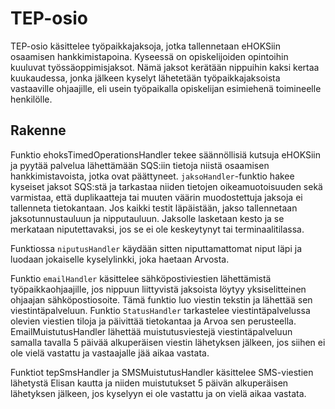 # TEP-osio

TEP-osio käsittelee työpaikkajaksoja, jotka tallennetaan eHOKSiin osaamisen 
hankkimistapoina. Kyseessä on opiskelijoiden opintoihin kuuluvat 
työssäoppimisjaksot. Nämä jaksot kerätään nippuihin kaksi kertaa kuukaudessa, 
jonka jälkeen kyselyt lähetetään työpaikkajaksoista vastaaville ohjaajille, 
eli usein työpaikalla opiskelijan esimiehenä toimineelle henkilölle.


## Rakenne

Funktio ehoksTimedOperationsHandler tekee säännöllisiä kutsuja eHOKSiin ja
pyytää palvelua lähettämään SQS:iin tietoja niistä osaamisen hankkimistavoista,
jotka ovat päättyneet. `jaksoHandler`-funktio hakee kyseiset jaksot SQS:stä ja
tarkastaa niiden tietojen oikeamuotoisuuden sekä varmistaa, että
duplikaatteja tai muuten väärin muodostettuja jaksoja ei tallenneta
tietokantaan. Jos kaikki testit läpäistään, jakso tallennetaan
jaksotunnustauluun ja nipputauluun. Jaksolle lasketaan kesto ja se merkataan 
niputettavaksi, jos se ei ole keskeytynyt tai terminaalitilassa. 

Funktiossa `niputusHandler` käydään sitten niputtamattomat 
niput läpi ja luodaan jokaiselle kyselylinkki, joka haetaan Arvosta.

Funktio `emailHandler` käsittelee sähköpostiviestien lähettämistä
työpaikkaohjaajille, jos nippuun liittyvistä jaksoista löytyy yksiselitteinen
ohjaajan sähköpostiosoite. Tämä funktio luo viestin tekstin ja lähettää sen
viestintäpalveluun. Funktio `StatusHandler` tarkastelee viestintäpalvelussa
olevien viestien tiloja ja päivittää tietokantaa ja Arvoa sen perusteella.
EmailMuistutusHandler lähettää muistutusviestejä viestintäpalveluun samalla
tavalla 5 päivää alkuperäisen viestin lähetyksen jälkeen, jos siihen ei ole
vielä vastattu ja vastaajalle jää aikaa vastata.

Funktiot tepSmsHandler ja SMSMuistutusHandler käsittelee SMS-viestien lähetystä
Elisan kautta ja niiden muistutukset 5 päivän alkuperäisen lähetyksen jälkeen,
jos kyselyyn ei ole vastattu ja on vielä aikaa vastata. 
